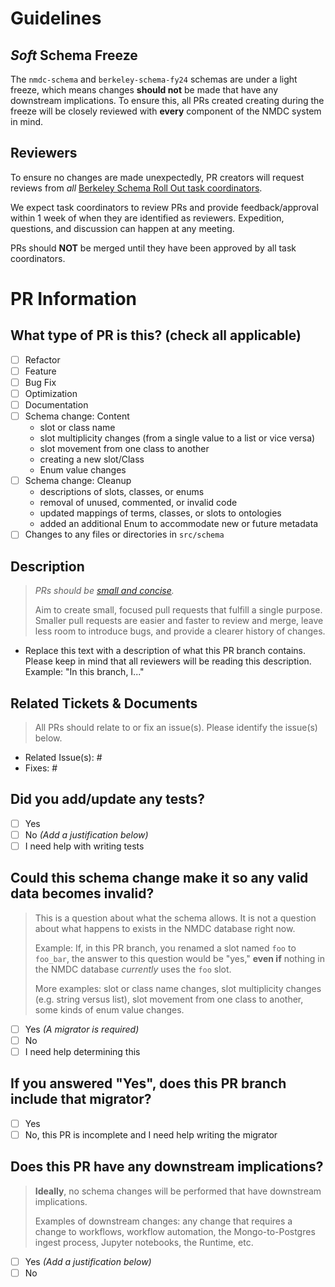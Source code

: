 # Guidelines

## _Soft_ Schema Freeze

The `nmdc-schema` and `berkeley-schema-fy24` schemas are under a light freeze, which means changes **should not** be made that have any downstream implications. To ensure this, all PRs created creating during the freeze will be closely reviewed with **every** component of the NMDC system in mind.

## Reviewers

To ensure no changes are made unexpectedly, PR creators will request reviews from _all_ [Berkeley Schema Roll Out task coordinators](https://docs.google.com/document/d/1XXN1YuaBuSkxPXeiLKm5YxYzXTamBPQrzzeLhlh7PWs/edit#heading=h.u52g8v319adh).

We expect task coordinators to review PRs and provide feedback/approval within 1 week of when they are identified as reviewers. Expedition, questions, and discussion can happen at any meeting.

PRs should **NOT** be merged until they have been approved by all task coordinators.

# PR Information

## What type of PR is this? (check all applicable)

- [ ] Refactor
- [ ] Feature
- [ ] Bug Fix
- [ ] Optimization
- [ ] Documentation
- [ ] Schema change: Content
  - slot or class name
  - slot multiplicity changes (from a single value to a list or vice versa)
  - slot movement from one class to another
  - creating a new slot/Class
  - Enum value changes
- [ ] Schema change: Cleanup
  - descriptions of slots, classes, or enums
  - removal of unused, commented, or invalid code
  - updated mappings of terms, classes, or slots to ontologies
  - added an additional Enum to accommodate new or future metadata
- [ ] Changes to any files or directories in `src/schema`
     
## Description

> _PRs should be [small and concise](https://docs.github.com/en/pull-requests/collaborating-with-pull-requests/getting-started/best-practices-for-pull-requests#write-small-prs)._
>
> Aim to create small, focused pull requests that fulfill a single purpose. Smaller pull requests are easier and faster to review and merge, leave less room to introduce bugs, and provide a clearer history of changes.

- Replace this text with a description of what this PR branch contains. Please keep in mind that all reviewers will be reading this description. Example: "In this branch, I..."

## Related Tickets & Documents

> All PRs should relate to or fix an issue(s). Please identify the issue(s) below.

- Related Issue(s): #
- Fixes: #

## Did you add/update any tests?

- [ ] Yes
- [ ] No _(Add a justification below)_
- [ ] I need help with writing tests

## Could this schema change make it so any valid data becomes invalid?

> This is a question about what the schema allows. It is not a question about what happens to exists in the NMDC database right now.
> 
> Example: If, in this PR branch, you renamed a slot named `foo` to `foo_bar`, the answer to this question would be "yes," **even if** nothing in the NMDC database _currently_ uses the `foo` slot.
>
> More examples: slot or class name changes, slot multiplicity changes (e.g. string versus list), slot movement from one class to another, some kinds of enum value changes.

- [ ] Yes _(A migrator is required)_
- [ ] No
- [ ] I need help determining this

## If you answered "Yes", does this PR branch include that migrator?

- [ ] Yes
- [ ] No, this PR is incomplete and I need help writing the migrator

## Does this PR have any downstream implications?

> **Ideally**, no schema changes will be performed that have downstream implications.
>
> Examples of downstream changes: any change that requires a change to workflows, workflow automation, the Mongo-to-Postgres ingest process, Jupyter notebooks, the Runtime, etc.

- [ ] Yes _(Add a justification below)_
- [ ] No
